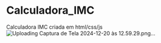 # Calculadora_IMC
Calculadora IMC criada em html/css/js
![Uploading Captura de Tela 2024-12-20 às 12.59.29.png…]()
